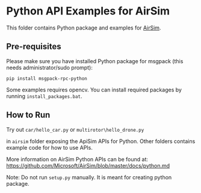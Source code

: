 # Python API Examples for AirSim

This folder contains Python package and examples for [AirSim](https://github.com/microsoft/airsim).

## Pre-requisites
Please make sure you have installed Python package for msgpack (this needs administrator/sudo prompt):
```
pip install msgpack-rpc-python
```

Some examples requires opencv. You can install required packages by running `install_packages.bat`.

## How to Run
Try out `car/hello_car.py` or `multirotor\hello_drone.py`

 in `airsim` folder exposing the ApiSim APIs for Python. 
Other folders contains example code for how to use APIs.

More information on AirSim Python APIs can be found at:
https://github.com/Microsoft/AirSim/blob/master/docs/python.md

Note: Do not run `setup.py` manually. It is meant for creating python package.
